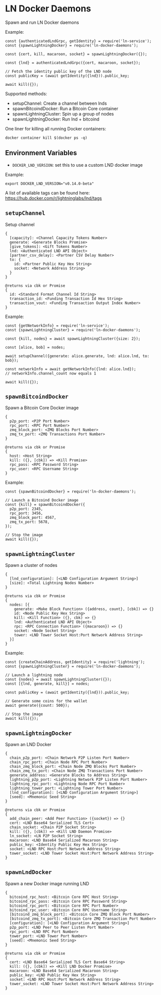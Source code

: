 # LN Docker Daemons

Spawn and run LN Docker daemons

Example:

```node
const {authenticatedLndGrpc, getIdentity} = require('ln-service');
const {spawnLightningDocker} = require('ln-docker-daemons');

const {cert, kill, macaroon, socket} = spawnLightningDocker({});

const {lnd} = authenticatedLndGrpc({cert, macaroon, socket});

// Fetch the identity public key of the LND node
const publicKey = (await getIdentity({lnd})).public_key;

await kill({});
```

Supported methods:

- setupChannel: Create a channel between lnds
- spawnBitcoindDocker: Run a Bitcoin Core container
- spawnLightningCluster: Spin up a group of nodes
- spawnLightningDocker: Run lnd + bitcoind

One liner for killing all running Docker containers:

```
docker container kill $(docker ps -q)
```

## Environment Variables

- `DOCKER_LND_VERSION`: set this to use a custom LND docker image

Example:

```shell
export DOCKER_LND_VERSION="v0.14.0-beta"
```

A list of available tags can be found here:
https://hub.docker.com/r/lightninglabs/lnd/tags

## `setupChannel`

Setup channel

    {
      [capacity]: <Channel Capacity Tokens Number>
      generate: <Generate Blocks Promise>
      [give_tokens]: <Gift Tokens Number>
      lnd: <Authenticated LND API Object>
      [partner_csv_delay]: <Partner CSV Delay Number>
      to: {
        id: <Partner Public Key Hex String>
        socket: <Network Address String>
      }
    }

    @returns via cbk or Promise
    {
      id: <Standard Format Channel Id String>
      transaction_id: <Funding Transaction Id Hex String>
      transaction_vout: <Funding Transaction Output Index Number>
    }

Example:

```node
const {getNetworkInfo} = require('ln-service');
const {spawnLightningCluster} = require('ln-docker-daemons');

const {kill, nodes} = await spawnLightningCluster({size: 2});

const [alice, bob] = nodes;

await setupChannel({generate: alice.generate, lnd: alice.lnd, to: bob});

const networkInfo = await getNetworkInfo({lnd: alice.lnd});
// networkInfo.channel_count now equals 1

await kill({});
```

## `spawnBitcoindDocker`

Spawn a Bitcoin Core Docker image

    {
      p2p_port: <P2P Port Number>
      rpc_port: <RPC Port Number>
      zmq_block_port: <ZMQ Blocks Port Number>
      zmq_tx_port: <ZMQ Transactions Port Number>
    }

    @returns via cbk or Promise
    {
      host: <Host String>
      kill: ({}, [cbk]) => <Kill Promise>
      rpc_pass: <RPC Password String>
      rpc_user: <RPC Username String>
    }

Example:

```node
const {spawnBitcoindDocker} = require('ln-docker-daemons');

// Launch a Bitcoind Docker image
const {kill} = spawnBitcoindDocker({
  p2p_port: 2345,
  rpc_port: 3456,
  zmq_block_port: 4567,
  zmq_tx_port: 5678,
});

// Stop the image
await kill({});
```

## `spawnLightningCluster`

Spawn a cluster of nodes

    {
      [lnd_configuration]: [<LND Configuration Argument String>]
      [size]: <Total Lightning Nodes Number>
    }

    @returns via cbk or Promise
    {
      nodes: [{
        generate: <Make Block Function> ({address, count}, [cbk]) => {}
        id: <Node Public Key Hex String>
        kill: <Kill Function> ({}, cbk) => {}
        lnd: <Authenticated LND API Object>
        rpc: <RPC Connection Function> ({macaroon}) => {}
        socket: <Node Socket String>
        tower: <LND Tower Socket Host:Port Network Address String>
      }]
    }

Example:

```node
const {createChainAddress, getIdentity} = require('lightning');
const {spawnLightningCluster} = require('ln-docker-daemons');

// Launch a lightning node
const {nodes} = await spawnLightningCluster({});
const [{lnd, generate, kill}] = nodes;

const publicKey = (await getIdentity({lnd})).public_key;

// Generate some coins for the wallet
await generate({count: 500});

// Stop the image
await kill({});
```

## `spawnLightningDocker`

Spawn an LND Docker

    {
      chain_p2p_port: <Chain Network P2P Listen Port Number>
      chain_rpc_port: <Chain Node RPC Port Number>
      chain_zmq_block_port: <Chain Node ZMQ Blocks Port Number>
      chain_zmq_tx_port: <Chain Node ZMQ Transactions Port Number>
      generate_address: <Generate Blocks to Address String>
      lightning_p2p_port: <Lightning Network P2P Listen Port Number>
      lightning_rpc_port: <Lightning Node RPC Port Number>
      lightning_tower_port: <Lightning Tower Port Number>
      [lnd_configuration]: [<LND Configuration Argument String>]
      [seed]: <Mnemonic Seed String>
    }

    @returns via cbk or Promise
    {
      add_chain_peer: <Add Peer Function> ({socket}) => {}
      cert: <LND Base64 Serialized TLS Cert>
      chain_socket: <Chain P2P Socket String>
      kill: ({}, [cbk]) => <Kill LND Daemon Promise>
      ln_socket: <LN P2P Socket String>
      macaroon: <LND Base64 Serialized Macaroon String>
      public_key: <Identity Public Key Hex String>
      socket: <LND RPC Host:Port Network Address String>
      tower_socket: <LND Tower Socket Host:Port Network Address String>
    }

## `spawnLndDocker`

Spawn a new Docker image running LND

    {
      bitcoind_rpc_host: <Bitcoin Core RPC Host String>
      bitcoind_rpc_pass: <Bitcoin Core RPC Password String>
      bitcoind_rpc_port: <Bitcoin Core RPC Port Number>
      bitcoind_rpc_user: <Bitcoin Core RPC Username String>
      [bitcoind_zmq_block_port]: <Bitcoin Core ZMQ Block Port Number>
      [bitcoind_zmq_tx_port]: <Bitcoin Core ZMQ Transaction Port Number>
      [configuration]: [<LND Configuration Argument String>]
      p2p_port: <LND Peer to Peer Listen Port Number>
      rpc_port: <LND RPC Port Number>
      tower_port: <LND Tower Port Number>
      [seed]: <Mnemonic Seed String>
    }

    @returns via cbk or Promise
    {
      cert: <LND Base64 Serialized TLS Cert Base64 String>
      kill: ({}, [cbk]) => <Kill LND Docker Promise>
      macaroon: <LND Base64 Serialized Macaroon String>
      public_key: <LND Public Key Hex String>
      socket: <LND RPC Host:Port Network Address String>
      tower_socket: <LND Tower Socket Host:Port Network Address String>
    }
